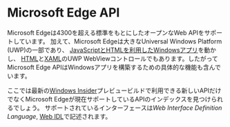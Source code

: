 # Microsoft Edge API

Microsoft Edgeは4300を超える標準をもとにしたオープンなWeb APIをサポートしています。
加えて、Microsoft Edgeは大きなUniversal Windows Platform (UWP)の一部であり、
[JavaScriptとHTMLを利用したWindowsアプリ](https://msdn.microsoft.com/library/windows/apps/mt280216.aspx)を動かし、
[HTML](https://msdn.microsoft.com/en-us/library/windows/apps/dn301831.aspx)と[XAML](https://msdn.microsoft.com/en-us/library/windows/apps/windows.ui.xaml.controls.webview)のUWP WebViewコントロールでもあります。したがってMicrosoft Edge APIはWindowsアプリを構築するための具体的な機能も含んでいます。

ここでは最新の[Windows Insider](https://insider.windows.com/)プレビュービルドで利用できる新しいAPIだけでなくMicrosoft Edgeが現在サポートしているAPIのインデックスを見つけられるでしょう。
サポートされているインターフェースは*Web Interface Definition Language*, [Web IDL](https://en.wikipedia.org/wiki/Web_IDL)で記述されます。